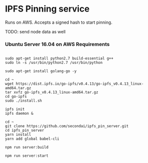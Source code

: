 # IPFS Pinning service 

Runs on AWS. Accepts a signed hash to start pinning. 

TODO: send node data as well



### Ubuntu Server 16.04 on AWS Requirements 
```

sudo apt-get install python2.7 build-essential g++
sudo ln -s /usr/bin/python2.7 /usr/bin/python

sudo apt-get install golang-go -y

cd ~
wget https://dist.ipfs.io/go-ipfs/v0.4.13/go-ipfs_v0.4.13_linux-amd64.tar.gz
tar xvfz go-ipfs_v0.4.13_linux-amd64.tar.gz
cd go-ipfs
sudo ./install.sh

ipfs init
ipfs daemon &

cd ~
git clone https://github.com/secondai/ipfs_pin_server.git
cd ipfs_pin_server
yarn install
yarn add global babel-cli

npm run server:build

npm run server:start

```